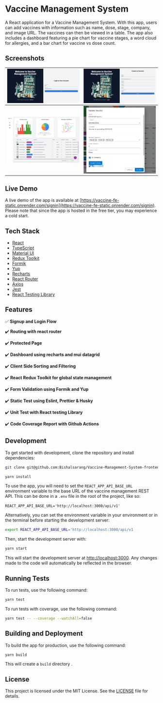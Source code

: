 # Vaccine Management System

A React application for a Vaccine Management System. With this app, users can add vaccines with information such as name, dose, stage, company, and image URL. The vaccines can then be viewed in a table. The app also includes a dashboard featuring a pie chart for vaccine stages, a word cloud for allergies, and a bar chart for vaccine vs dose count.


## Screenshots
| ![Login](./assets/login.png) | ![Signup](./assets/signup.png) |
|--|--|
| ![Dashboard](./assets/dashboard.png) |  ![Dialog](./assets/dialog.png)|


## Live Demo

A live demo of the app is available at [https://vaccine-fe-static.onrender.com/signin](https://vaccine-fe-static.onrender.com/signin). Please note that since the app is hosted in the free tier, you may experience a cold start.

## Tech Stack

-   [React](https://reactjs.org/)
-   [TypeScript](https://www.typescriptlang.org/)
-   [Material UI](https://material-ui.com/)
-   [Redux Toolkit](https://redux-toolkit.js.org/)
-   [Formik](https://formik.org/)
-   [Yup](https://github.com/jquense/yup)
-   [Recharts](http://recharts.org/)
-   [React Router](https://reactrouter.com/)
-   [Axios](https://github.com/axios/axios)
-   [Jest](https://jestjs.io/)
-   [React Testing Library](https://testing-library.com/docs/react-testing-library/intro)

## Features
✅ **Signup and Login Flow**

✔️ **Routing with react router**

✔️ **Protected Page**

✔️ **Dashboard using recharts and mui datagrid**


✔️ **Client Side Sorting and Filtering** 

✔️  **React Redux Toolkit for global state management**

✔️ **Form Validation using Formik and Yup**

✔️  **Static Test using Eslint, Prettier & Husky**

✔️ **Unit Test with React testing Library**

✔️ **Code Coverage Report with Github Actions** 


## Development

To get started with development, clone the repository and install dependencies:

```bash
git clone git@github.com:Bishalsarang/Vaccine-Management-System-frontend.git
```

```bash
yarn install
```

To use the app, you will need to set the `REACT_APP_API_BASE_URL` environment variable to the base URL of the vaccine management REST API. This can be done in a `.env` file in the root of the project, like so:

`REACT_APP_API_BASE_URL='http://localhost:3000/api/v1'` 

Alternatively, you can set the environment variable in your environment or in the terminal before starting the development server:

```bash
export REACT_APP_API_BASE_URL='http://localhost:3000/api/v1
``` 

Then, start the development server with:

```bash
yarn start
``` 
This will start the development server at [http://localhost:3000](http://localhost:3000/). Any changes made to the code will automatically be reflected in the browser.

## Running Tests

To run tests, use the following command:

```bash
yarn test
``` 

To run tests with coverage, use the following command:

```bash
yarn test -- --coverage --watchAll=false
```
## Building and Deployment

To build the app for production, use the following command:

```bash
yarn build
``` 
This will create a `build` directory .


## License

This project is licensed under the MIT License. See the [LICENSE](./README.md) file for details.
